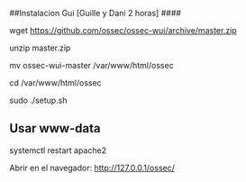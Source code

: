 ##Instalacion Gui [Guille y Dani 2 horas] ####

wget https://github.com/ossec/ossec-wui/archive/master.zip

unzip master.zip

mv ossec-wui-master /var/www/html/ossec

cd /var/www/html/ossec

sudo ./setup.sh
## Usar www-data

systemctl restart apache2


Abrir en el navegador: http://127.0.0.1/ossec/
